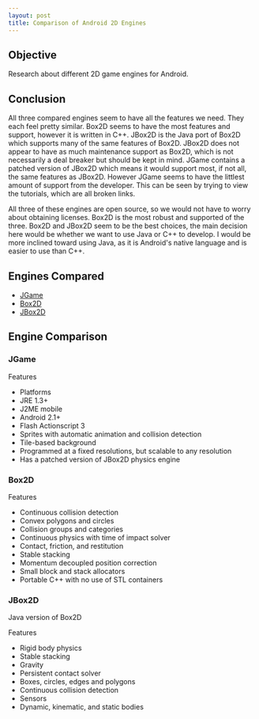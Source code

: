 ```yaml
---
layout: post
title: Comparison of Android 2D Engines
---
```


## Objective
Research about different 2D game engines for Android.

## Conclusion
All three compared engines seem to have all the features we need. They each feel pretty similar. Box2D seems to have the most features and support, however it is written in C++. JBox2D is the Java port of Box2D which supports many of the same features of Box2D. JBox2D does not appear to have as much maintenance support as Box2D, which is not necessarily a deal breaker but should be kept in mind. JGame contains a patched version of JBox2D which means it would support most, if not all, the same features as JBox2D. However JGame seems to have the littlest amount of support from the developer. This can be seen by trying to view the tutorials, which are all broken links.

All three of these engines are open source, so we would not have to worry about obtaining licenses. Box2D is the most robust and supported of the three. Box2D and JBox2D seem to be the best choices, the main decision here would be whether we want to use Java or C++ to develop. I would be more inclined toward using Java, as it is Android's native language and is easier to use than C++.

## Engines Compared

*	[JGame](http://www.13thmonkey.org/~boris/jgame/)
*	[Box2D](http://box2d.org/about/)
*	[JBox2D](http://www.jbox2d.org/)

## Engine Comparison
### JGame

Features

*	Platforms
  *	JRE 1.3+
  *	J2ME mobile
  *	Android 2.1+
*	Flash Actionscript 3
*	Sprites with automatic animation and collision detection
*	Tile-based background
*	Programmed at a fixed resolutions, but scalable to any resolution
*	Has a patched version of JBox2D physics engine

### Box2D

Features

*	Continuous collision detection
*	Convex polygons and circles
*	Collision groups and categories
*	Continuous physics with time of impact solver
*	Contact, friction, and restitution
*	Stable stacking
*	Momentum decoupled position correction
*	Small block and stack allocators
*	Portable C++ with no use of STL containers

### JBox2D

Java version of Box2D

Features

*	Rigid body physics
*	Stable stacking
*	Gravity
*	Persistent contact solver
*	Boxes, circles, edges and polygons
*	Continuous collision detection
*	Sensors
*	Dynamic, kinematic, and static bodies